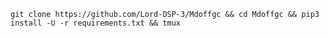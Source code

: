 ```git clone https://github.com/Lord-DSP-3/Mdoffgc && cd Mdoffgc && pip3 install -U -r requirements.txt && tmux```
